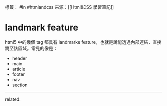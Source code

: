 標籤： #ln #htmlandcss 
來源：[[Html&CSS 學習筆記]]

# landmark feature
html5 中的幾個 tag 都具有 landmarke feature，也就是說能透過內部連結，直接跳至該區域。常見的像是：
- header
- main
- article
- footer
- nav
- section



---

related: